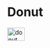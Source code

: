 # Donut

<img align="center" alt="donut" height="30" width="40" src="https://imgur.com/DUuAo06"> </img>
